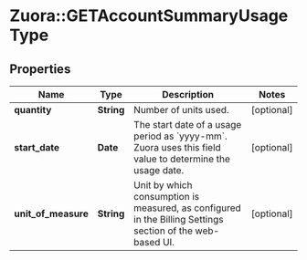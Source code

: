 # Zuora::GETAccountSummaryUsageType

## Properties
Name | Type | Description | Notes
------------ | ------------- | ------------- | -------------
**quantity** | **String** | Number of units used.  | [optional] 
**start_date** | **Date** | The start date of a usage period as &#x60;yyyy-mm&#x60;. Zuora uses this field value to determine the usage date.  | [optional] 
**unit_of_measure** | **String** | Unit by which consumption is measured, as configured in the Billing Settings section of the web-based UI.  | [optional] 


